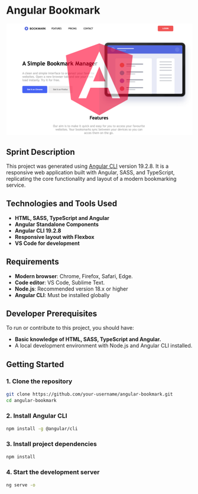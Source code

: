 # Angular Bookmark

![Preview](src/assets/img/previsualizacionBook.png "Angular Bookmark")

## Sprint Description

This project was generated using [Angular CLI](https://github.com/angular/angular-cli) version 19.2.8. It is a responsive web application built with Angular, SASS, and TypeScript, replicating the core functionality and layout of a modern bookmarking service.

## Technologies and Tools Used

- **HTML, SASS, TypeScript and Angular**
- **Angular Standalone Components**
- **Angular CLI 19.2.8**
- **Responsive layout with Flexbox**
- **VS Code for development**

## Requirements

- **Modern browser**: Chrome, Firefox, Safari, Edge.
- **Code editor**: VS Code, Sublime Text.
- **Node.js**: Recommended version 18.x or higher
- **Angular CLI**: Must be installed globally

## Developer Prerequisites

To run or contribute to this project, you should have:

- **Basic knowledge of HTML, SASS, TypeScript and Angular.**
- A local development environment with Node.js and Angular CLI installed.

## Getting Started

### 1. Clone the repository

```bash
git clone https://github.com/your-username/angular-bookmark.git
cd angular-bookmark
```

### 2. Install Angular CLI

```bash
npm install -g @angular/cli
```

### 3. Install project dependencies

```bash
npm install
```

### 4. Start the development server

```bash
ng serve -o
```





